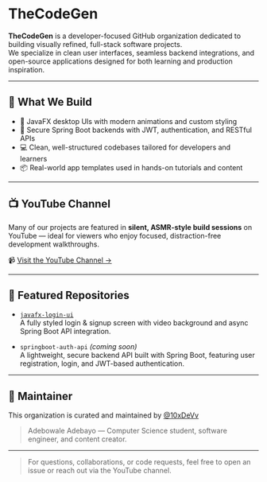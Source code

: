 # TheCodeGen

**TheCodeGen** is a developer-focused GitHub organization dedicated to building visually refined, full-stack software projects.  
We specialize in clean user interfaces, seamless backend integrations, and open-source applications designed for both learning and production inspiration.

---

## 🚀 What We Build

- 🎨 JavaFX desktop UIs with modern animations and custom styling
- 🔐 Secure Spring Boot backends with JWT, authentication, and RESTful APIs
- 💻 Clean, well-structured codebases tailored for developers and learners
- 📦 Real-world app templates used in hands-on tutorials and content

---

## 📺 YouTube Channel

Many of our projects are featured in **silent, ASMR-style build sessions** on YouTube — ideal for viewers who enjoy focused, distraction-free development walkthroughs.

📹 [Visit the YouTube Channel →](https://youtube.com/@tgc-707)

---

## 🧱 Featured Repositories

- [`javafx-login-ui`](https://github.com/TheCodeGen/javafx-login-ui)  
  A fully styled login & signup screen with video background and async Spring Boot API integration.

- `springboot-auth-api` *(coming soon)*  
  A lightweight, secure backend API built with Spring Boot, featuring user registration, login, and JWT-based authentication.

---

## 👤 Maintainer

This organization is curated and maintained by [@10xDeVv](https://github.com/10xDeVv)  
> Adebowale Adebayo — Computer Science student, software engineer, and content creator.

---


> For questions, collaborations, or code requests, feel free to open an issue or reach out via the YouTube channel.
